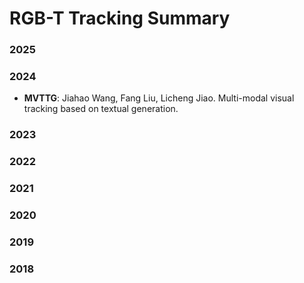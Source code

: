 # RGB-T Tracking Summary

### 2025


### 2024

* **MVTTG**: Jiahao Wang, Fang Liu, Licheng Jiao. Multi-modal visual tracking based on textual generation.



### 2023

### 2022

### 2021

### 2020

### 2019


### 2018
